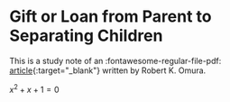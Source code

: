 # Gift or Loan from Parent to Separating Children

This is a study note of an  :fontawesome-regular-file-pdf: [article](https://drive.google.com/file/d/10BY3VcrxM2cKi1UUYv473TFc4Oec7xKD/view?usp=sharing){:target="_blank"} written by Robert K. Omura.

$x^2 + x + 1 = 0$


